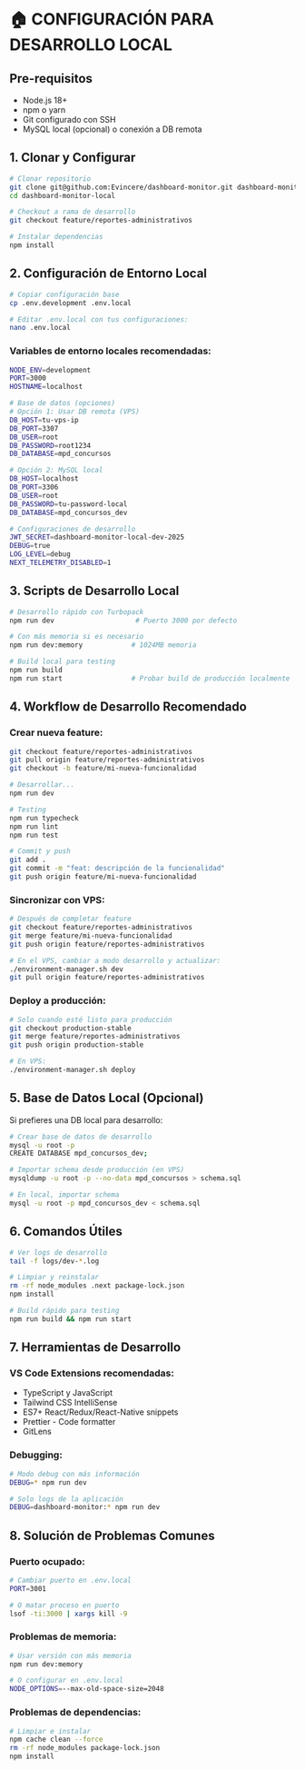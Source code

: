 # 🏠 CONFIGURACIÓN PARA DESARROLLO LOCAL

## Pre-requisitos
- Node.js 18+
- npm o yarn
- Git configurado con SSH
- MySQL local (opcional) o conexión a DB remota

## 1. Clonar y Configurar

```bash
# Clonar repositorio
git clone git@github.com:Evincere/dashboard-monitor.git dashboard-monitor-local
cd dashboard-monitor-local

# Checkout a rama de desarrollo
git checkout feature/reportes-administrativos

# Instalar dependencias
npm install
```

## 2. Configuración de Entorno Local

```bash
# Copiar configuración base
cp .env.development .env.local

# Editar .env.local con tus configuraciones:
nano .env.local
```

### Variables de entorno locales recomendadas:
```bash
NODE_ENV=development
PORT=3000
HOSTNAME=localhost

# Base de datos (opciones)
# Opción 1: Usar DB remota (VPS)
DB_HOST=tu-vps-ip
DB_PORT=3307
DB_USER=root
DB_PASSWORD=root1234
DB_DATABASE=mpd_concursos

# Opción 2: MySQL local
DB_HOST=localhost
DB_PORT=3306
DB_USER=root
DB_PASSWORD=tu-password-local
DB_DATABASE=mpd_concursos_dev

# Configuraciones de desarrollo
JWT_SECRET=dashboard-monitor-local-dev-2025
DEBUG=true
LOG_LEVEL=debug
NEXT_TELEMETRY_DISABLED=1
```

## 3. Scripts de Desarrollo Local

```bash
# Desarrollo rápido con Turbopack
npm run dev                    # Puerto 3000 por defecto

# Con más memoria si es necesario
npm run dev:memory            # 1024MB memoria

# Build local para testing
npm run build
npm run start                 # Probar build de producción localmente
```

## 4. Workflow de Desarrollo Recomendado

### Crear nueva feature:
```bash
git checkout feature/reportes-administrativos
git pull origin feature/reportes-administrativos
git checkout -b feature/mi-nueva-funcionalidad

# Desarrollar...
npm run dev

# Testing
npm run typecheck
npm run lint
npm run test

# Commit y push
git add .
git commit -m "feat: descripción de la funcionalidad"
git push origin feature/mi-nueva-funcionalidad
```

### Sincronizar con VPS:
```bash
# Después de completar feature
git checkout feature/reportes-administrativos
git merge feature/mi-nueva-funcionalidad
git push origin feature/reportes-administrativos

# En el VPS, cambiar a modo desarrollo y actualizar:
./environment-manager.sh dev
git pull origin feature/reportes-administrativos
```

### Deploy a producción:
```bash
# Solo cuando esté listo para producción
git checkout production-stable
git merge feature/reportes-administrativos
git push origin production-stable

# En VPS:
./environment-manager.sh deploy
```

## 5. Base de Datos Local (Opcional)

Si prefieres una DB local para desarrollo:

```bash
# Crear base de datos de desarrollo
mysql -u root -p
CREATE DATABASE mpd_concursos_dev;

# Importar schema desde producción (en VPS)
mysqldump -u root -p --no-data mpd_concursos > schema.sql

# En local, importar schema
mysql -u root -p mpd_concursos_dev < schema.sql
```

## 6. Comandos Útiles

```bash
# Ver logs de desarrollo
tail -f logs/dev-*.log

# Limpiar y reinstalar
rm -rf node_modules .next package-lock.json
npm install

# Build rápido para testing
npm run build && npm run start
```

## 7. Herramientas de Desarrollo

### VS Code Extensions recomendadas:
- TypeScript y JavaScript
- Tailwind CSS IntelliSense  
- ES7+ React/Redux/React-Native snippets
- Prettier - Code formatter
- GitLens

### Debugging:
```bash
# Modo debug con más información
DEBUG=* npm run dev

# Solo logs de la aplicación
DEBUG=dashboard-monitor:* npm run dev
```

## 8. Solución de Problemas Comunes

### Puerto ocupado:
```bash
# Cambiar puerto en .env.local
PORT=3001

# O matar proceso en puerto
lsof -ti:3000 | xargs kill -9
```

### Problemas de memoria:
```bash
# Usar versión con más memoria
npm run dev:memory

# O configurar en .env.local
NODE_OPTIONS=--max-old-space-size=2048
```

### Problemas de dependencias:
```bash
# Limpiar e instalar
npm cache clean --force
rm -rf node_modules package-lock.json
npm install
```
